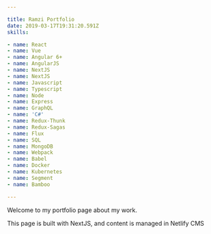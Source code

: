 ```yaml
---

title: Ramzi Portfolio
date: 2019-03-17T19:31:20.591Z
skills:

- name: React
- name: Vue
- name: Angular 6+
- name: AngularJS
- name: NextJS
- name: NextJS
- name: Javascript
- name: Typescript
- name: Node
- name: Express
- name: GraphQL
- name: 'C#'
- name: Redux-Thunk
- name: Redux-Sagas
- name: Flux
- name: SQL
- name: MongoDB
- name: Webpack
- name: Babel
- name: Docker
- name: Kubernetes
- name: Segment
- name: Bamboo

---
```


Welcome to my portfolio page about my work.

This page is built with NextJS, and content is managed in Netlify CMS
